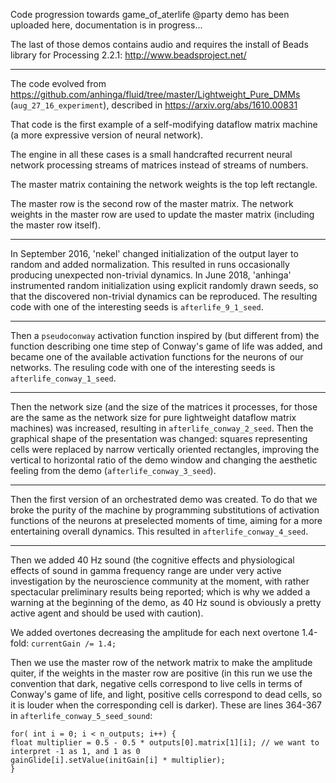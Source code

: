 Code progression towards game_of_aterlife @party demo has been uploaded here, documentation is in progress...

The last of those demos contains audio and requires the install of Beads library for Processing 2.2.1: http://www.beadsproject.net/

---

The code evolved from https://github.com/anhinga/fluid/tree/master/Lightweight_Pure_DMMs (`aug_27_16_experiment`), described in https://arxiv.org/abs/1610.00831

That code is the first example of a self-modifying dataflow matrix machine (a more expressive version of neural network).

The engine in all these cases is a small handcrafted recurrent neural network processing streams of matrices instead of streams of numbers.

The master matrix containing the network weights is the top left rectangle.

The master row is the second row of the master matrix. The network weights in the master row are used to update the master matrix (including the master row itself).

---

In September 2016, 'nekel' changed initialization of the output layer to random and added normalization. This resulted in runs occasionally producing unexpected non-trivial dynamics. In June 2018, 'anhinga' instrumented random initialization using explicit randomly drawn seeds, so that the discovered non-trivial dynamics can be reproduced. The resulting code with one of the interesting seeds is `afterlife_9_1_seed`.

---

Then a `pseudoconway` activation function inspired by (but different from) the function describing one time step of Conway's game of life was added, and became one of the available activation functions for the neurons of our networks. The resuling code with one of the interesting seeds is `afterlife_conway_1_seed`.

---

Then the network size (and the size of the matrices it processes, for those are the same as the network size for pure lightweight dataflow matrix machines) was increased, resulting in `afterlife_conway_2_seed`. Then the graphical shape of the presentation was changed: squares representing cells were replaced by narrow vertically oriented rectangles, improving the vertical to horizontal ratio of the demo window and changing the aesthetic feeling from the demo (`afterlife_conway_3_seed`).

---

Then the first version of an orchestrated demo was created. To do that we broke the purity of the machine by programming substitutions of activation functions of the neurons at preselected moments of time, aiming for a more entertaining overall dynamics. This resulted in `afterlife_conway_4_seed`.

---

Then we added 40 Hz sound (the cognitive effects and physiological effects of sound in gamma frequency range are under very active investigation by the neuroscience community at the moment, with rather spectacular preliminary results being reported; which is why we added a warning at the beginning of the demo, as 40 Hz sound is obviously a pretty active agent and should be used with caution).

We added overtones decreasing the amplitude for each next overtone 1.4-fold: `currentGain /= 1.4;`

Then we use the master row of the network matrix to make the amplitude quiter, if the weights in the master row are positive (in this run we use the convention that dark, negative cells correspond to live cells in terms of Conway's game of life, and light, positive cells correspond to dead cells, so it is louder when the corresponding cell is darker). These are lines 364-367 in `afterlife_conway_5_seed_sound`:

`for( int i = 0; i < n_outputs; i++) {`  
       `float multiplier = 0.5 - 0.5 * outputs[0].matrix[1][i]; // we want to interpret -1 as 1, and 1 as 0`  
        `gainGlide[i].setValue(initGain[i] * multiplier);`  
`}`  
